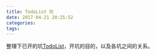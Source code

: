 ```yaml
---
title: TodoList 坑
date: 2017-04-21 20:25:52
categories:
tags:
---
```

整理下已开的坑[TodoList](http://mubu.io/doc/1o5MOHEvi0)，开坑的目的，以及各坑之间的关系。

<!--more-->








<div style="display: none;">
{% raw %}


{% blockquote [author[, source]] [link] [source_link_title] %}
content
{% endblockquote %}


{% codeblock [title] [lang:language] [url] [link text] %}
code snippet
{% endcodeblock %}

``` [language] [title] [url] [link text] 
code snippet 
```


{% img [class names] /path/to/image [width] [height] [title text [alt text]] %}

![[title]](slug)


{% endraw %}
</div>
